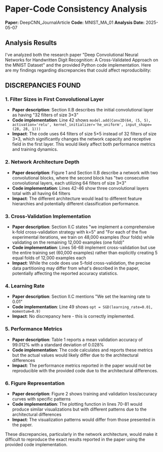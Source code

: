 # Paper-Code Consistency Analysis

**Paper:** DeepCNN_JournalArticle
**Code:** MNIST_MA_01
**Analysis Date:** 2025-05-07

## Analysis Results

I've analyzed both the research paper "Deep Convolutional Neural Networks for Handwritten Digit Recognition: A Cross-Validated Approach on the MNIST Dataset" and the provided Python code implementation. Here are my findings regarding discrepancies that could affect reproducibility:

## DISCREPANCIES FOUND

### 1. Filter Sizes in First Convolutional Layer
- **Paper description**: Section II.B describes the initial convolutional layer as having "32 filters of size 3×3"
- **Code implementation**: Line 42 shows `model.add(Conv2D(64, (5, 5), activation='relu', kernel_initializer='he_uniform', input_shape=(28, 28, 1)))`
- **Impact**: The code uses 64 filters of size 5×5 instead of 32 filters of size 3×3, which significantly changes the network capacity and receptive field in the first layer. This would likely affect both performance metrics and training dynamics.

### 2. Network Architecture Depth
- **Paper description**: Figure 1 and Section II.B describe a network with two convolutional blocks, where the second block has "two consecutive convolutional layers, each utilizing 64 filters of size 3×3"
- **Code implementation**: Lines 42-46 show three convolutional layers total with all having 64 filters
- **Impact**: The different architecture would lead to different feature hierarchies and potentially different classification performance.

### 3. Cross-Validation Implementation
- **Paper description**: Section II.C states "we implement a comprehensive k-fold cross-validation strategy with k=5" and "For each of the five experimental iterations, we train on 48,000 examples (four folds) while validating on the remaining 12,000 examples (one fold)"
- **Code implementation**: Lines 56-68 implement cross-validation but use the entire training set (60,000 examples) rather than explicitly creating 5 equal folds of 12,000 examples each
- **Impact**: While the code does use 5-fold cross-validation, the precise data partitioning may differ from what's described in the paper, potentially affecting the reported accuracy statistics.

### 4. Learning Rate
- **Paper description**: Section II.C mentions "We set the learning rate to 0.01"
- **Code implementation**: Line 49 shows `opt = SGD(learning_rate=0.01, momentum=0.9)`
- **Impact**: No discrepancy here - this is correctly implemented.

### 5. Performance Metrics
- **Paper description**: Table 1 reports a mean validation accuracy of 99.012% with a standard deviation of 0.028%
- **Code implementation**: The code calculates and reports these metrics but the actual values would likely differ due to the architectural differences
- **Impact**: The performance metrics reported in the paper would not be reproducible with the provided code due to the architectural differences.

### 6. Figure Representation
- **Paper description**: Figure 2 shows training and validation loss/accuracy curves with specific patterns
- **Code implementation**: The plotting function in lines 70-81 would produce similar visualizations but with different patterns due to the architectural differences
- **Impact**: The visualization patterns would differ from those presented in the paper.

These discrepancies, particularly in the network architecture, would make it difficult to reproduce the exact results reported in the paper using the provided code implementation.